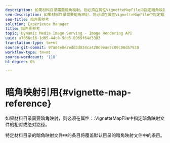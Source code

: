 ```yaml
---
description: 如果材料目录需要暗角映射，则必须在属性VignetteMapFile中指定暗角映射文件的相对或绝对路径。
seo-description: 如果材料目录需要暗角映射，则必须在属性VignetteMapFile中指定暗角映射文件的相对或绝对路径。
seo-title: 暗角图参考
solution: Experience Manager
title: 暗角图参考
topic: Dynamic Media Image Serving - Image Rendering API
uuid: a7056c16-1d05-44c8-9dd5-8969f64d3383
translation-type: tm+mt
source-git-commit: 97a84e8e7edd3d834ca42069eae7c09c00d57938
workflow-type: tm+mt
source-wordcount: '110'
ht-degree: 0%

---
```



# 暗角映射引用{#vignette-map-reference}

如果材料目录需要暗角映射，则必须在属性：:VignetteMapFile中指定暗角映射文件的相对或绝对路径。

特定材料目录的暗角映射文件中的条目将覆盖默认目录的暗角映射文件中的条目。

